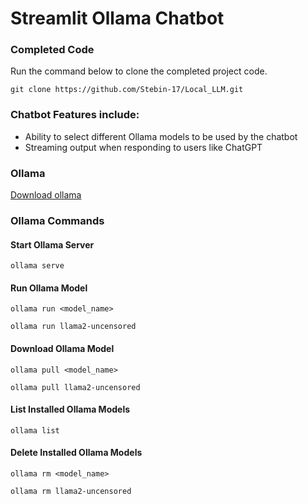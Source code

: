 # Streamlit Ollama Chatbot


### Completed Code

Run the command below to clone the completed project code.

```
git clone https://github.com/Stebin-17/Local_LLM.git
```

### Chatbot Features include:
- Ability to select different Ollama models to be used by the chatbot
- Streaming output when responding to users like ChatGPT

### Ollama 
<a href="https://ollama.com/download">Download ollama</a>

### Ollama Commands

#### Start Ollama Server
```
ollama serve
```

#### Run Ollama Model
```
ollama run <model_name>
```

```
ollama run llama2-uncensored
```

#### Download Ollama Model
```
ollama pull <model_name>
```

```
ollama pull llama2-uncensored
```

#### List Installed Ollama Models
```
ollama list
```

#### Delete Installed Ollama Models
```
ollama rm <model_name>
```

```
ollama rm llama2-uncensored
```